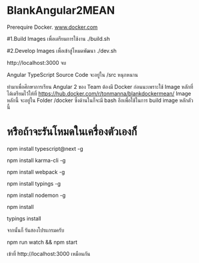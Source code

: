 # BlankAngular2MEAN

Prerequire Docker.
www.docker.com


#1.Build Images เพื่อเตรียมการใช้งาน
./build.sh 

#2.Develop Images เพื่อเข้าสู่โหมดพัฒนา
./dev.sh

http://localhost:3000 จบ

Angular TypeScript Source Code จะอยู่ใน /src หนุกหนาน

ทำมาเพื่อศึกษาการเรียน Angular 2 ของ Team ต้องมี Docker ก่อนนะเพราะใช้ Image หลักที่ได้เตรียมไว้ให้ที่ https://hub.docker.com/r/tonmanna/blankdockermean/ Image หลักนี้ จะอยู่ใน Folder /docker ซึ่งด้านในก็จะมี bash อีกเพื่อใช้ในการ build image หลักตัวนี้


# หรือถ้าจะรันโหมดในเครื่องตัวเองก็ 
npm install typescript@next -g

npm install karma-cli -g

npm install webpack -g

npm install typings -g

npm install nodemon -g

npm install

typings install

จากนั้นก็ รันสองโปรแกรมครับ

npm run watch && npm start

เข้าที่ http://localhost:3000 เหมือนกัน
